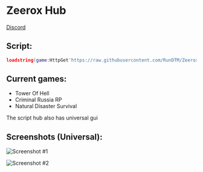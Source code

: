 # Zeerox Hub
[Discord](https://discord.gg/aQcDpjmFjk)
## Script:
```lua
loadstring(game:HttpGet'https://raw.githubusercontent.com/RunDTM/ZeeroxHub/main/Loader.lua')()
```
## Current games:
- Tower Of Hell
- Criminal Russia RP
- Natural Disaster Survival

The script hub also has universal gui
## Screenshots (Universal):
![Screenshot #1](https://i.imgur.com/5YS88TM.png)

![Screenshot #2](https://i.imgur.com/kDefZo3.png)
